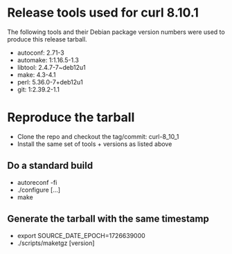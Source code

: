 # Release tools used for curl 8.10.1

The following tools and their Debian package version numbers were used to
produce this release tarball.

- autoconf: 2.71-3
- automake: 1:1.16.5-1.3
- libtool: 2.4.7-7~deb12u1
- make: 4.3-4.1
- perl: 5.36.0-7+deb12u1
- git: 1:2.39.2-1.1

# Reproduce the tarball

- Clone the repo and checkout the tag/commit: curl-8_10_1
- Install the same set of tools + versions as listed above

## Do a standard build

- autoreconf -fi
- ./configure [...]
- make

## Generate the tarball with the same timestamp

- export SOURCE_DATE_EPOCH=1726639000
- ./scripts/maketgz [version]

